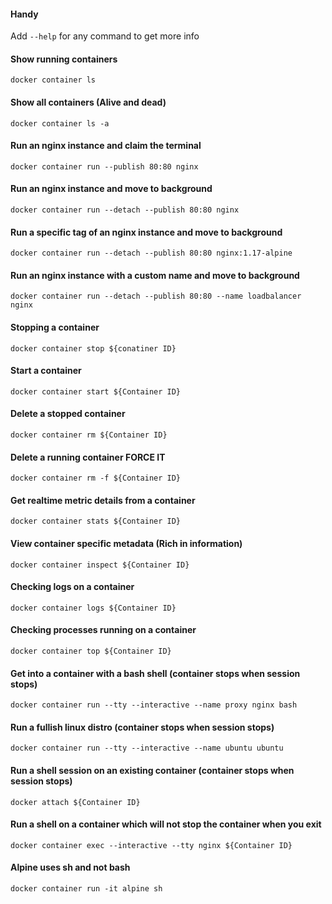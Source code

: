 #### Handy
Add ```--help``` for any command to get more info

#### Show running containers
```docker container ls```

#### Show all containers (Alive and dead)
```docker container ls -a```

#### Run an nginx instance and claim the terminal
```docker container run --publish 80:80 nginx```

#### Run an nginx instance and move to background
```docker container run --detach --publish 80:80 nginx```

#### Run a specific tag of an nginx instance and move to background
```docker container run --detach --publish 80:80 nginx:1.17-alpine```

#### Run an nginx instance with a custom name and move to background
```docker container run --detach --publish 80:80 --name loadbalancer nginx```

#### Stopping a container
```docker container stop ${conatiner ID}```

#### Start a container
```docker container start ${Container ID}```

#### Delete a stopped container
```docker container rm ${Container ID}```

#### Delete a running container FORCE IT
```docker container rm -f ${Container ID}```

#### Get realtime metric details from a container
```docker container stats ${Container ID}```

#### View container specific metadata (Rich in information)
```docker container inspect ${Container ID}```

#### Checking logs on a container
```docker container logs ${Container ID}```

#### Checking processes running on a container
```docker container top ${Container ID}```

#### Get into a container with a bash shell (container stops when session stops)
```docker container run --tty --interactive --name proxy nginx bash```

#### Run a fullish linux distro (container stops when session stops)
```docker container run --tty --interactive --name ubuntu ubuntu```

#### Run a shell session on an existing container (container stops when session stops)
```docker attach ${Container ID}```

#### Run a shell on a container which will not stop the container when you exit
```docker container exec --interactive --tty nginx ${Container ID}```

#### Alpine uses sh and not bash
```docker container run -it alpine sh```
